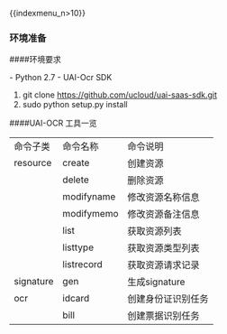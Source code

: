 {{indexmenu_n>10}}

### 环境准备

\#\#\#\#环境要求

\- Python 2.7 - UAI-Ocr SDK

1.  git clone <https://github.com/ucloud/uai-saas-sdk.git>
2.  sudo python setup.py install

\#\#\#\#UAI-OCR 工具一览

|           |            |             |
| --------- | ---------- | ----------- |
| 命令子类      | 命令名称       | 命令说明        |
| resource  | create     | 创建资源        |
|           | delete     | 删除资源        |
|           | modifyname | 修改资源名称信息    |
|           | modifymemo | 修改资源备注信息    |
|           | list       | 获取资源列表      |
|           | listtype   | 获取资源类型列表    |
|           | listrecord | 获取资源请求记录    |
| signature | gen        | 生成signature |
| ocr       | idcard     | 创建身份证识别任务   |
|           | bill       | 创建票据识别任务    |
